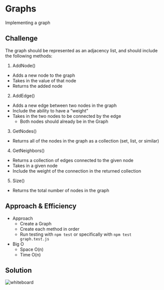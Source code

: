 # Graphs
Implementing a graph

## Challenge
The graph should be represented as an adjacency list, and should include the following methods:  

1. AddNode()
- Adds a new node to the graph
- Takes in the value of that node
- Returns the added node
2. AddEdge()
- Adds a new edge between two nodes in the graph
- Include the ability to have a “weight”
- Takes in the two nodes to be connected by the edge
  - Both nodes should already be in the Graph
3. GetNodes()
- Returns all of the nodes in the graph as a collection (set, list, or similar)
4. GetNeighbors()
- Returns a collection of edges connected to the given node
- Takes in a given node
- Include the weight of the connection in the returned collection
5. Size()
- Returns the total number of nodes in the graph

## Approach & Efficiency
- Approach
  - Create a Graph
  - Create each method in order
  - Run testing with `npm test` or specifically with `npm test graph.test.js`
- Big O
  - Space O(n)
  - Time O(n)

## Solution
![whiteboard](../../assets/graph.jpg "graph whiteboard")
